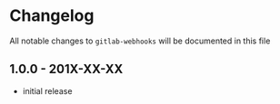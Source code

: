 # Changelog

All notable changes to `gitlab-webhooks` will be documented in this file

## 1.0.0 - 201X-XX-XX

- initial release
